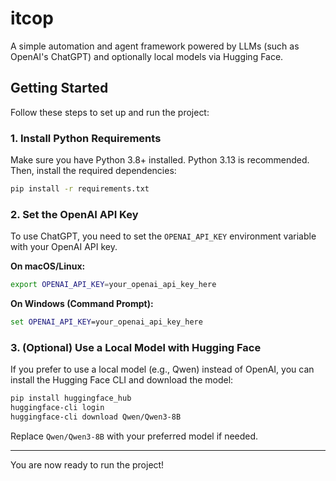 # itcop

A simple automation and agent framework powered by LLMs (such as OpenAI's ChatGPT) and optionally local models via Hugging Face.

## Getting Started

Follow these steps to set up and run the project:

### 1. Install Python Requirements

Make sure you have Python 3.8+ installed. Python 3.13 is recommended. 
Then, install the required dependencies:

```bash
pip install -r requirements.txt
```

### 2. Set the OpenAI API Key

To use ChatGPT, you need to set the `OPENAI_API_KEY` environment variable with your OpenAI API key.

**On macOS/Linux:**
```bash
export OPENAI_API_KEY=your_openai_api_key_here
```

**On Windows (Command Prompt):**
```cmd
set OPENAI_API_KEY=your_openai_api_key_here
```

### 3. (Optional) Use a Local Model with Hugging Face

If you prefer to use a local model (e.g., Qwen) instead of OpenAI, you can install the Hugging Face CLI and download the model:

```bash
pip install huggingface_hub
huggingface-cli login
huggingface-cli download Qwen/Qwen3-8B
```

Replace `Qwen/Qwen3-8B` with your preferred model if needed.

---

You are now ready to run the project!
